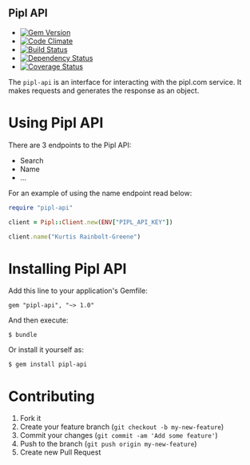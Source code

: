 Pipl API
---------

  - [![Gem Version](https://badge.fury.io/rb/pipl-api.png)](https://rubygems.org/gems/pipl-api)
  - [![Code Climate](https://codeclimate.com/github/krainboltgreene/pipl-api.png)](https://codeclimate.com/github/krainboltgreene/pipl-api)
  - [![Build Status](https://travis-ci.org/krainboltgreene/pipl-api.png)](https://travis-ci.org/krainboltgreene/pipl-api)
  - [![Dependency Status](https://gemnasium.com/krainboltgreene/pipl-api.png)](https://gemnasium.com/krainboltgreene/pipl-api)
  - [![Coverage Status](https://coveralls.io/repos/krainboltgreene/pipl-api/badge.png?branch=master)](https://coveralls.io/r/krainboltgreene/pipl-api)


The `pipl-api` is an interface for interacting with the pipl.com service.
It makes requests and generates the response as an object.


Using Pipl API
==============

There are 3 endpoints to the Pipl API:

  * Search
  * Name
  * ...

For an example of using the name endpoint read below:

``` ruby
require "pipl-api"

client = Pipl::Client.new(ENV["PIPL_API_KEY"])

client.name("Kurtis Rainbolt-Greene")
```


Installing Pipl API
===================

Add this line to your application's Gemfile:

    gem "pipl-api", "~> 1.0"

And then execute:

    $ bundle

Or install it yourself as:

    $ gem install pipl-api

Contributing
============

  1. Fork it
  2. Create your feature branch (`git checkout -b my-new-feature`)
  3. Commit your changes (`git commit -am 'Add some feature'`)
  4. Push to the branch (`git push origin my-new-feature`)
  5. Create new Pull Request

